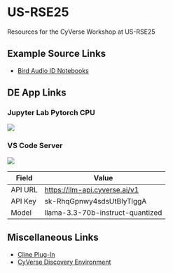 # US-RSE25

Resources for the CyVerse Workshop at US-RSE25

## Example Source Links

- [Bird Audio ID Notebooks][1]

## DE App Links

### Jupyter Lab Pytorch CPU

<a href="https://de.cyverse.org/instantlaunch/0934c370-9e44-11f0-9521-008cfa5ae621" target="_blank" rel="noopener noreferrer"><img src="https://de.cyverse.org/Powered-By-CyVerse-blue.svg"></a>

### VS Code Server

<a href="https://de.cyverse.org/instantlaunch/be2c9a36-73b6-11f0-aba3-008cfa5ae621" target="_blank" rel="noopener noreferrer"><img src="https://de.cyverse.org/Powered-By-CyVerse-blue.svg"></a>

| Field | Value |
| ----- | ----- |
| API URL | https://llm-api.cyverse.ai/v1 |
| API Key | sk-RhqGpnwy4sdsUtBIyTlggA |
| Model | llama-3.3-70b-instruct-quantized |

## Miscellaneous Links

- [Cline Plug-In][2]
- [CyVerse Discovery Environment][3]

[1]: https://github.com/michellito/bird-audio-id/
[2]: https://github.com/cline/cline
[3]: https://github.com/cyverse-de/
